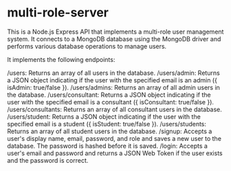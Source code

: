 # multi-role-server
This is a Node.js Express API that implements a multi-role user management system. It connects to a MongoDB database using the MongoDB driver and performs various database operations to manage users.

It implements the following endpoints:

/users: Returns an array of all users in the database.
/users/admin: Returns a JSON object indicating if the user with the specified email is an admin ({ isAdmin: true/false }).
/users/admins: Returns an array of all admin users in the database.
/users/consultant: Returns a JSON object indicating if the user with the specified email is a consultant ({ isConsultant: true/false }).
/users/consultants: Returns an array of all consultant users in the database.
/users/student: Returns a JSON object indicating if the user with the specified email is a student ({ isStudent: true/false }).
/users/students: Returns an array of all student users in the database.
/signup: Accepts a user's display name, email, password, and role and saves a new user to the database. The password is hashed before it is saved.
/login: Accepts a user's email and password and returns a JSON Web Token if the user exists and the password is correct.
